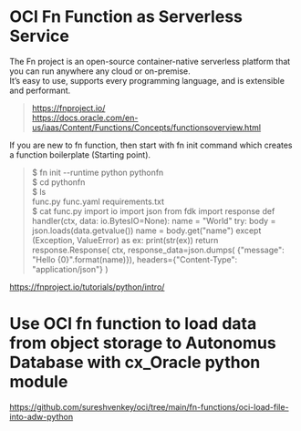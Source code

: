 # OCI Fn Function as Serverless Service 
The Fn project is an open-source container-native serverless platform that you can run anywhere any cloud or on-premise.  
It’s easy to use, supports every programming language, and is extensible and performant.  
> https://fnproject.io/  
> https://docs.oracle.com/en-us/iaas/Content/Functions/Concepts/functionsoverview.html  

If you are new to fn function, then start with fn init command which creates a function boilerplate (Starting point).
> $ fn init --runtime python pythonfn  
> $ cd pythonfn  
> $ ls  
> func.py func.yaml requirements.txt  
> $ cat func.py
> import io
> import json
> from fdk import response
> def handler(ctx, data: io.BytesIO=None):
>    name = "World"
>    try:
>        body = json.loads(data.getvalue())
>        name = body.get("name")
>    except (Exception, ValueError) as ex:
>        print(str(ex))
>    return response.Response(
>        ctx, response_data=json.dumps(
>            {"message": "Hello {0}".format(name)}),
>        headers={"Content-Type": "application/json"}
>    )

https://fnproject.io/tutorials/python/intro/


# Use OCI fn function to load data from object storage to Autonomus Database with cx_Oracle python module
https://github.com/sureshvenkey/oci/tree/main/fn-functions/oci-load-file-into-adw-python
